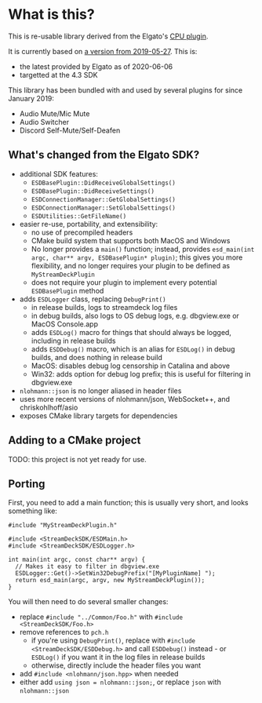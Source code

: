 # What is this?

This is re-usable library derived from the Elgato's
[CPU plugin](https://github.com/elgatosf/streamdeck-cpu).

It is currently based on [a version from 2019-05-27](https://github.com/elgatosf/streamdeck-cpu/commit/0a9c2557fbe6f829f3456a272672f810291948b3). This is:
- the latest provided by Elgato as of 2020-06-06
- targetted at the 4.3 SDK

This library has been bundled with and used by several plugins for since January 2019:
- Audio Mute/Mic Mute
- Audio Switcher
- Discord Self-Mute/Self-Deafen

## What's changed from the Elgato SDK?

- additional SDK features:
  - `ESDBasePlugin::DidReceiveGlobalSettings()`
  - `ESDBasePlugin::DidReceiveSettings()`
  - `ESDConnectionManager::GetGlobalSettings()`
  - `ESDConnectionManager::SetGlobalSettings()`
  - `ESDUtilities::GetFileName()`
- easier re-use, portability, and extensibility:
  - no use of precompiled headers
  - CMake build system that supports both MacOS and Windows
  - No longer provides a `main()` function; instead, provides
    `esd_main(int argc, char** argv, ESDBasePlugin* plugin)`; this
    gives you more flexibility, and no longer requires your plugin to be defined
    as `MyStreamDeckPlugin`
  - does not require your plugin to implement every potential `ESDBasePlugin` method
- adds `ESDLogger` class, replacing `DebugPrint()`
  - in release builds, logs to streamdeck log files
  - in debug builds, also logs to OS debug logs, e.g. dbgview.exe or MacOS
    Console.app
  - adds `ESDLog()` macro for things that should always be logged, including in
    release builds
  - adds `ESDDebug()` macro, which is an alias for `ESDLog()` in debug builds, and
    does nothing in release build
  - MacOS: disables debug log censorship in Catalina and above
  - Win32: adds option for debug log prefix; this is useful for filtering in
    dbgview.exe
- `nlohmann::json` is no longer aliased in header files
- uses more recent versions of nlohmann/json, WebSocket++, and chriskohlhoff/asio
- exposes CMake library targets for dependencies

## Adding to a CMake project

TODO: this project is not yet ready for use.

## Porting

First, you need to add a main function; this is usually very short, and looks
something like:

```
#include "MyStreamDeckPlugin.h"

#include <StreamDeckSDK/ESDMain.h>
#include <StreamDeckSDK/ESDLogger.h>

int main(int argc, const char** argv) {
  // Makes it easy to filter in dbgview.exe
  ESDLogger::Get()->SetWin32DebugPrefix("[MyPluginName] ");
  return esd_main(argc, argv, new MyStreamDeckPlugin());
}
```

You will then need to do several smaller changes:
- replace `#include "../Common/Foo.h"` with `#include <StreamDeckSDK/Foo.h>`
- remove references to `pch.h`
  - if you're using `DebugPrint()`, replace with `#include <StreamDeckSDK/ESDDebug.h>`
    and call `ESDDebug()` instead - or `ESDLog()` if you want it in the log files
    in release builds
  - otherwise, directly include the header files you want
- add `#include <nlohmann/json.hpp>` when needed
- either add `using json = nlohmann::json;`, or replace `json` with `nlohmann::json`
